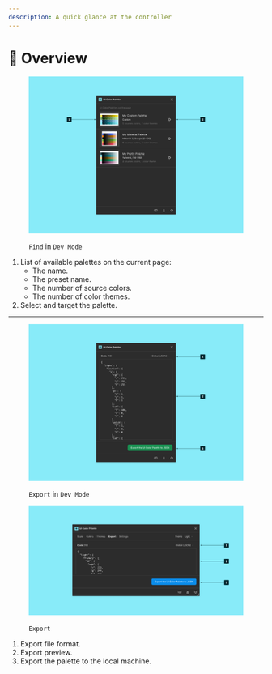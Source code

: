 ```yaml
---
description: A quick glance at the controller
---
```


# 👀 Overview

<figure><img src="../.gitbook/assets/transfer_palette-find_dev.png" alt=""><figcaption><p><code>Find</code>  in <code>Dev Mode</code></p></figcaption></figure>

1. List of available palettes on the current page:
   * The name.
   * The preset name.
   * The number of source colors.
   * The number of color themes.
2. Select and target the palette.

***

<figure><img src="../.gitbook/assets/transfer_palette-export_dev.png" alt=""><figcaption><p><code>Export</code> in <code>Dev Mode</code></p></figcaption></figure>

<figure><img src="../.gitbook/assets/transfer_palette-export.png" alt=""><figcaption><p><code>Export</code></p></figcaption></figure>

1. Export file format.
2. Export preview.
3. Export the palette to the local machine.
